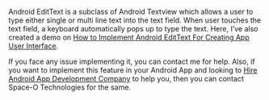 Android EditText is a subclass of Android Textview which allows a user to type either single or multi line text into the text field. When user touches the text field, a keyboard automatically pops up to type the text. Here, I’ve also created a demo on [How to Implement Android EditText For Creating App User Interface](https://www.spaceotechnologies.com/implement-android-edittext-example/). 

If you face any issue implementing it, you can contact me for help. Also, if you want to implement this feature in your Android App and looking to [Hire Android App Development Company](http://www.spaceotechnologies.com/android-app-development/) to help you, then you can contact Space-O Technologies for the same.
